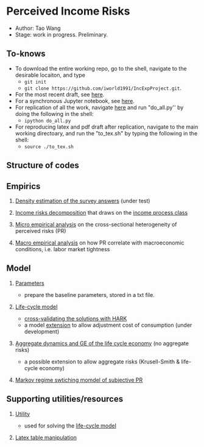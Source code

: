 <!-- #region -->
# Perceived Income Risks 
- Author: Tao Wang
- Stage: work in progress. Preliminary. 

## To-knows 

- To download the entire working repo, go to the shell, navigate to the desirable locaiton, and type 
  - `git init`
  - `git clone https://github.com/iworld1991/IncExpProject.git`.   
- For the most recent draft, see [here](/WorkingFolder/PythonCode/latex/PerceivedIncomeRisk.pdf).
- For a synchronous Jupyter notebook, see [here](/WorkingFolder/PythonCode/PerceivedIncomeRisk.ipynb).
- For replication of all the work, navigate [here](/WorkingFolder/PythonCode/) and run "do_all.py'' by doing the following in the shell: 
  - `ipython do_all.py`
- For reproducing latex and pdf draft after replication, navigate to the main working directoary, and run the "to_tex.sh" by typing the following in the shell: 
  - `source ./to_tex.sh`
  
  
## Structure of codes

## Empirics

1. [Density estimation of the survey answers](DensityEst.ipynb) (under test)
   
2. [Income risks decomposition](IncomeRisksEst.ipynb) that draws on the [income process class](IncomeProcess.ipynb)

3. [Micro empirical analysis](MicroRiskProfile.ipynb) on the cross-sectional heterogeneity of perceived risks (PR)

4. [Macro empirical analysis](MacroRiskProfile.ipynb) on how PR correlate with macroeconomic conditions, i.e. labor market tightness

## Model

1. [Parameters](PrepareParameters.ipynb)

   - prepare the baseline parameters, stored in a txt file. 


1. [Life-cycle model](SolveLifeCycle.ipynb) 
   - [cross-validating the solutions with HARK](SolveLifeCycle-ComparisonHARK.ipynb)
   - a model [extension](SolveLifeCycle-DC.ipynb) to allow adjustment cost of consumption (under development)

2. [Aggregate dynamics and GE of the life cycle economy](LifeCycle-AggregateDynamics.ipynb) (no aggregate risks)

   - a possible extension to allow aggregate risks (Krusell-Smith & life-cycle economy)

3. [Markov regime swtiching momdel of subjective PR](SubjectiveProfileEst.ipynb)


## Supporting utilities/resources 



1. [Utility](Utility.ipynb)
   - used for solving the [life-cycle model](SolveLifeCycle.ipynb)
   
2. [Latex table manipulation](TexTablesMover.ipynb)
<!-- #endregion -->
